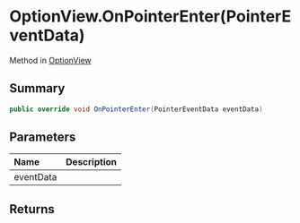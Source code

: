 # OptionView.OnPointerEnter(PointerEventData)

Method in [OptionView](/api/csharp/yarn.unity.optionview.md)

## Summary



```csharp
public override void OnPointerEnter(PointerEventData eventData)
```

## Parameters

|Name|Description|
|:---|:---|
|eventData||

## Returns



